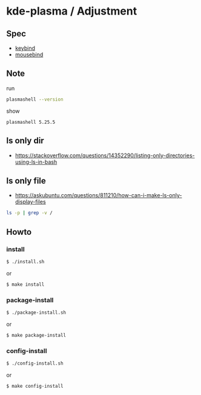 
# kde-plasma / Adjustment


## Spec

* [keybind](spec-keybind.md)
* [mousebind](spec-mousebind.md)


## Note

run

``` sh
plasmashell --version
```

show

```
plasmashell 5.25.5
```


## ls only dir

* https://stackoverflow.com/questions/14352290/listing-only-directories-using-ls-in-bash


## ls only file

* https://askubuntu.com/questions/811210/how-can-i-make-ls-only-display-files

``` sh
ls -p | grep -v /
```

## Howto


### install

``` sh
$ ./install.sh
```

or

``` sh
$ make install
```


### package-install

``` sh
$ ./package-install.sh
```

or

``` sh
$ make package-install
```


### config-install

``` sh
$ ./config-install.sh
```

or

``` sh
$ make config-install
```
